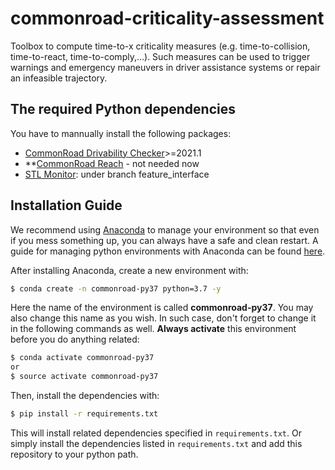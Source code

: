 # commonroad-criticality-assessment

Toolbox to compute time-to-x criticality measures (e.g. time-to-collision, time-to-react, time-to-comply,...). Such measures can be used to trigger warnings and emergency maneuvers in driver assistance systems or repair an infeasible trajectory. 

## The required Python dependencies

You have to mannually install the following packages:
* [CommonRoad Drivability Checker](https://commonroad.in.tum.de/drivability-checker)>=2021.1
* **[CommonRoad Reach](https://gitlab.lrz.de/cps/commonroad-reachable-set) - not needed now
* [STL Monitor](https://gitlab.lrz.de/ge69xek/stl_crmonitor): under branch feature_interface

## Installation Guide
We recommend using [Anaconda](https://www.anaconda.com/) to manage your environment so that even if you mess something up, you can always have a safe and clean restart. A guide for managing python environments with Anaconda can be found [here](https://conda.io/projects/conda/en/latest/user-guide/tasks/manage-environments.html).

After installing Anaconda, create a new environment with:
``` sh
$ conda create -n commonroad-py37 python=3.7 -y
```

Here the name of the environment is called **commonroad-py37**. You may also change this name as you wish. In such case, don't forget to change it in the following commands as well. **Always activate** this environment before you do anything related:

```sh
$ conda activate commonroad-py37
or
$ source activate commonroad-py37
```
Then, install the dependencies with:

```sh
$ pip install -r requirements.txt
```
This will install related dependencies specified in `requirements.txt`. Or simply install the dependencies listed in `requirements.txt` and add this repository to your python path.
